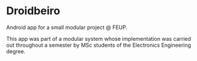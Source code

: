 # Droidbeiro
Android app for a small modular project @ FEUP.

This app was part of a modular system whose implementation was carried out throughout a semester by MSc students of the Electronics Engineering degree.
